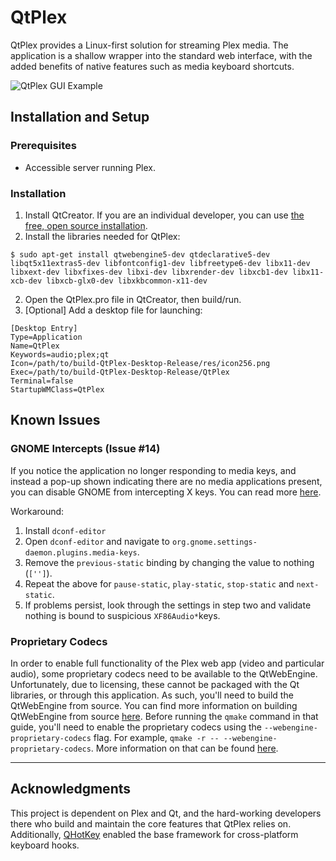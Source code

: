 # QtPlex
QtPlex provides a Linux-first solution for streaming Plex media. The application is a shallow wrapper into the standard web interface, with the added benefits of native features such as media keyboard shortcuts.

![QtPlex GUI Example](https://i.imgur.com/sjX0zRC.png)

## Installation and Setup

### Prerequisites
* Accessible server running Plex. 
### Installation
1. Install QtCreator. If you are an individual developer, you can use [the free, open source installation](https://www.qt.io/download-open-source).
2. Install the libraries needed for QtPlex:  
```
$ sudo apt-get install qtwebengine5-dev qtdeclarative5-dev libqt5x11extras5-dev libfontconfig1-dev libfreetype6-dev libx11-dev libxext-dev libxfixes-dev libxi-dev libxrender-dev libxcb1-dev libx11-xcb-dev libxcb-glx0-dev libxkbcommon-x11-dev
```
2. Open the QtPlex.pro file in QtCreator, then build/run.
3. [Optional] Add a desktop file for launching:
```
[Desktop Entry]
Type=Application
Name=QtPlex
Keywords=audio;plex;qt
Icon=/path/to/build-QtPlex-Desktop-Release/res/icon256.png
Exec=/path/to/build-QtPlex-Desktop-Release/QtPlex
Terminal=false
StartupWMClass=QtPlex
```

## Known Issues
### GNOME Intercepts (Issue #14)
If you notice the application no longer responding to media keys, and instead a pop-up shown indicating there are no media applications present, you can disable GNOME from intercepting X keys. You can read more [here](https://askubuntu.com/questions/990284/media-keys-not-working-on-ubuntu-17-10).

Workaround:
1. Install `dconf-editor`
2. Open `dconf-editor` and navigate to `org.gnome.settings-daemon.plugins.media-keys`.
3. Remove the `previous-static` binding by changing the value to nothing (`['']`).
4. Repeat the above for `pause-static`, `play-static`, `stop-static` and `next-static`. 
5. If problems persist, look through the settings in step two and validate nothing is bound to suspicious `XF86Audio*`keys.

### Proprietary Codecs
In order to enable full functionality of the Plex web app (video and particular audio), some proprietary codecs need to be available to the QtWebEngine. Unfortunately, due to licensing, these cannot be packaged with the Qt libraries, or through this application. As such, you'll need to build the QtWebEngine from source. You can find more information on building QtWebEngine from source [here](http://wiki.qt.io/QtWebEngine/How_to_Try). Before running the `qmake` command in that guide, you'll need to enable the proprietary codecs using the `--webengine-proprietary-codecs` flag. For example, `qmake -r -- --webengine-proprietary-codecs`. More information on that can be found [here](https://doc.qt.io/qt-5.11/qtwebengine-features.html). 

------
## Acknowledgments
This project is dependent on Plex and Qt, and the hard-working developers there who build and maintain the core features that QtPlex relies on. Additionally, [QHotKey](https://github.com/Skycoder42/QHotkey) enabled the base framework for cross-platform keyboard hooks. 
